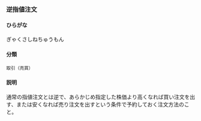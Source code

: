 <div style="display:none;">

## [あ行](securities-terms?id=あ行)
## [か行](securities-terms?id=か行)

</div>

### 逆指値注文

#### ひらがな

ぎゃくさしねちゅうもん

#### 分類

`取引（売買）`

#### 説明

通常の指値注文とは逆で、あらかじめ指定した株価より高くなれば買い注文を出す、または安くなれば売り注文を出すという条件で予約しておく注文方法のこと。

<div style="display:none;">

## [さ行](securities-terms?id=さ行)
## [た行](securities-terms?id=た行)
## [な行](securities-terms?id=な行)
## [は行](securities-terms?id=は行)
## [ま行](securities-terms?id=ま行)
## [や行](securities-terms?id=や行)
## [ら行](securities-terms?id=ら行)
## [わ行](securities-terms?id=わ行)
## [英数字・記号](securities-terms?id=英数字・記号)

</div>

